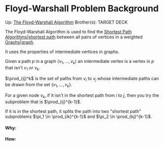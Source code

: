# Floyd-Warshall Problem Background

Up: [The Floyd-Warshall Algorithm](the_floyd-warshall_algorithm)
Brother(s):
TARGET DECK

The Floyd-Warshall Algorithm is used to find the [Shortest Path Algorithms|shortest path](shortest_path_algorithms|shortest_path) between all pairs of vertices in a weighted [Graphs|graph](graphs|graph).

It uses the properties of intermediate vertices in graphs.

Given a path $p$ in a graph $\langle v_1,...,v_k \rangle$ an intermediate vertex is a vertex in $p$ that isn't $v_1$ or $v_k$.

$\prod_{ij}^k$ is the set of paths from $v_i$ to $v_j$ whose intermediate paths can be drawn from the set $\{v_1,...,v_k\}$.

For a given node $v_k$, if it isn't in the shortest path from $i$ to $j$, then you try the subproblem that is $\prod_{ij}^{k-1}$.

If it is in the shortest path, it splits the path into two "shortest path" subproblems $\pi_1 \in  \prod_{ik}^{k-1}$ and $\pi_2 \in \prod_{kj}^{k-1}$.
































#### Why:
#### How:









